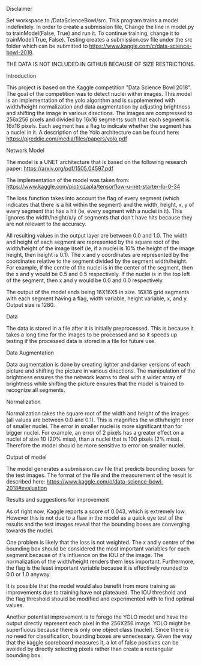 Disclaimer

Set workspace to <workspace>/DataScienceBowl/src. This program trains a model indefinitely. In order to create a submission file,
Change the line in model.py to trainModel(False, True) and run it. To continue training, change it to trainModel(True, False).
Testing creates a submission.csv file under the src folder which can be submitted to https://www.kaggle.com/c/data-science-bowl-2018.
	
THE DATA IS NOT INCLUDED IN GITHUB BECAUSE OF SIZE RESTRICTIONS.

Introduction

This project is based on the Kaggle competition "Data Science Bowl 2018". The goal of the competition was to detect nuclei within images.
This model is an implementation of the yolo algorithm and is supplemented with width/height normalization and data augmentation
by adjusting brightness and shifting the image in various directions. The images are compressed to 256x256 pixels and divided by
16x16 segments such that each segment is 16x16 pixels. Each segment has a flag to indicate whether the segment has a nuclei in it.
A description of the Yolo architecture can be found here: https://pjreddie.com/media/files/papers/yolo.pdf

Network Model

The model is a UNET architecture that is based on the following research paper: https://arxiv.org/pdf/1505.04597.pdf

The implementation of the model was taken from: https://www.kaggle.com/piotrczapla/tensorflow-u-net-starter-lb-0-34
	
The loss function takes into account the flag of every segment (which indicates that there is a hit within the segment) and the
width, height, x, y of every segment that has a hit (ie, every segment with a nuclei in it). This ignores the width/height/x/y 
of segments that don't have hits because they are not relevant to the accuracy.
	
All resulting values in the output layer are between 0.0 and 1.0. The width and height of each segment are represented
by the square root of the width/height of the image itself (ie, if a nuclei is 10% the height of the image height,
then height is 0.1). The x and y coordinates are represented by the coordinates relative to the segment divided by the 
segment width/height. For example, if the centre of the nuclei is in the center of the segment, then the x and y would be 0.5 
and 0.5 respectively. If the nuclei is in the top left of the segment, then x and y would be 0.0 and 0.0 respectively. 
	
The output of the model ends being 16X16X5 in size. 16X16 grid segments with each segment having a flag, width variable,
height variable, x, and y. Output size is 1280.
	
Data

The data is stored in a file after it is initially preprocessed. This is because it takes a long time for the images 
to be processed and so it speeds up testing if the processed data is stored in a file for future use.
	
Data Augmentation

Data augmentation is done by creating lighter and darker versions of each picture and shifting the picture in various directions.
The manipulation of the brightness ensures the the network learns to deal with a wider array of brightness while shifting the
picture ensures that the model is trained to recognize all segments.
	
Normalization
	
Normalization takes the square root of the width and height of the images (all values are between 0.0 and 0.1). This is magnifies
the width/height error of smaller nuclei. The error in smaller nuclei is more significant than for bigger nuclei. For example, 
an error of 2 pixels has a greater effect on a nuclei of size 10 (20% miss), than a nuclei that is 100 pixels (2% miss). 
Therefore the model should be more sensitive to error on smaller nuclei.
	
Output of model

The model generates a submission.csv file that predicts bounding boxes for the test images. The format of the file 
and the measurement of the result is described here: https://www.kaggle.com/c/data-science-bowl-2018#evaluation
	
Results and suggestions for improvement

As of right now, Kaggle reports a score of 0.043, which is extremely low. However this is not due to a flaw in the model
as a quick eye test of the results and the test images reveal that the bounding boxes are converging towards the nuclei.
	
One problem is likely that the loss is not weighted. The x and y centre of the bounding box should be considered the most 
important variables for each segment because of it's influence on the IOU of the image. The normalization of the width/height
renders them less important. Furthermore, the flag is the least important variable because it is effectively rounded to 0.0 or 1.0 anyway.
	
It is possible that the model would also benefit from more training as improvements due to training have not plateaued. 
The IOU threshold and the flag threshold should be modified and experimented with to find optimal values.
	
Another potential improvement is to forego the YOLO model and have the output directly represent each pixel in the 256X256 image.
YOLO might be superfluous because there is only one object class (nuclei). Since there is no need for classification, bounding
boxes are unnecessary. Given the way that the kaggle scoreboard measures it, a lot of false positives can be avoided
by directly selecting pixels rather than create a rectangular bounding box.
	